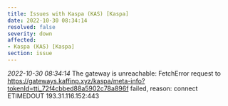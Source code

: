 ```yaml
---
title: Issues with Kaspa (KAS) [Kaspa]
date: 2022-10-30 08:34:14
resolved: false
severity: down
affected:
- Kaspa (KAS) [Kaspa]
section: issue
---
```


*2022-10-30 08:34:14* The gateway is unreachable: FetchError request to https://gateways.kaffinp.xyz/kaspa/meta-info?tokenId=tti_72f4cbbed88a5902c78a896f failed, reason: connect ETIMEDOUT 193.31.116.152:443